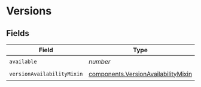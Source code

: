 # Versions


## Fields

| Field                                                                                      | Type                                                                                       | Required                                                                                   | Description                                                                                |
| ------------------------------------------------------------------------------------------ | ------------------------------------------------------------------------------------------ | ------------------------------------------------------------------------------------------ | ------------------------------------------------------------------------------------------ |
| `available`                                                                                | *number*                                                                                   | :heavy_check_mark:                                                                         | N/A                                                                                        |
| `versionAvailabilityMixin`                                                                 | [components.VersionAvailabilityMixin](../../models/components/versionavailabilitymixin.md) | :heavy_check_mark:                                                                         | N/A                                                                                        |
